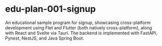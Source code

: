 # edu-plan-001-signup
An educational sample program for signup, showcasing cross-platform development using Flet and Flutter (both natively cross-platform), along with React and Svelte via Tauri. The backend is implemented with FastAPI, Pynest, NestJS, and Java Spring Boot.
